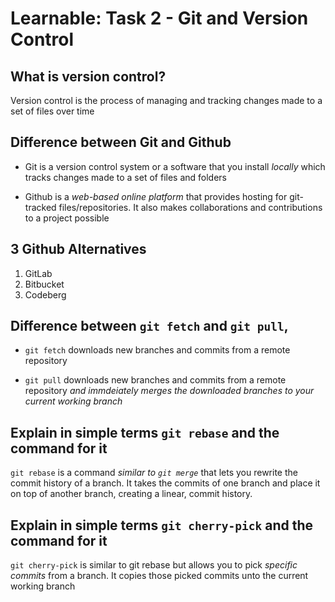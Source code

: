 # Learnable: Task 2 - Git and Version Control

## What is version control?

Version control is the process of managing and tracking changes made to a set of files over time

## Difference between Git and Github

- Git is a version control system or a software that you install _locally_ which tracks changes made to a set of files and folders

- Github is a _web-based online platform_ that provides hosting for git-tracked files/repositories. It also makes collaborations and contributions to a project possible

## 3 Github Alternatives

1. GitLab
2. Bitbucket
3. Codeberg

## Difference between `git fetch` and `git pull`,

- `git fetch` downloads new branches and commits from a remote repository

- `git pull` downloads new branches and commits from a remote repository _and immdeiately merges the downloaded branches to your current working branch_

## Explain in simple terms `git rebase` and the command for it

`git rebase` is a command _similar to `git merge`_ that lets you rewrite the commit history of a branch. It takes the commits of one branch and place it on top of another branch, creating a linear, commit history.

## Explain in simple terms `git cherry-pick` and the command for it

`git cherry-pick` is similar to git rebase but allows you to pick _specific commits_ from a branch. It copies those picked commits unto the current working branch
